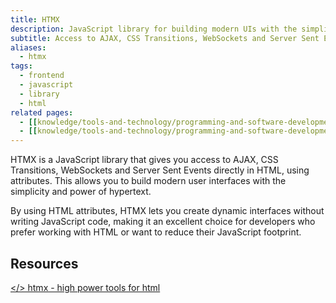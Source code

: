 ```yaml
---
title: HTMX
description: JavaScript library for building modern UIs with the simplicity of HTML
subtitle: Access to AJAX, CSS Transitions, WebSockets and Server Sent Events directly in HTML
aliases:
  - htmx
tags:
  - frontend
  - javascript
  - library
  - html
related pages:
  - [[knowledge/tools-and-technology/programming-and-software-development/languages/javascript/index|JavaScript]]
  - [[knowledge/tools-and-technology/programming-and-software-development/languages/html-css/index|HTML & CSS]]
---
```


HTMX is a JavaScript library that gives you access to AJAX, CSS Transitions, WebSockets and Server Sent Events directly in HTML, using attributes. This allows you to build modern user interfaces with the simplicity and power of hypertext.

By using HTML attributes, HTMX lets you create dynamic interfaces without writing JavaScript code, making it an excellent choice for developers who prefer working with HTML or want to reduce their JavaScript footprint.

## Resources

[&lt;&#x2F;&gt; htmx - high power tools for html](https://htmx.org)
